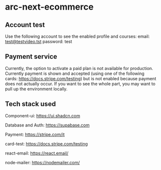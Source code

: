 # arc-next-ecommerce

## Account test
Use the following account to see the enabled profile and courses:
email: test@testvideo.tst
password: test

## Payment service
Currently, the option to activate a paid plan is not available for production. Currently payment is shown and accepted (using one of the following cards: https://docs.stripe.com/testing) but is not enabled because payment does not actually occur.
If you want to see the whole part, you may want to pull up the environment locally.

## Tech stack used
Component-ui: https://ui.shadcn.com

Database and Auth: https://supabase.com

Payment: https://stripe.com/it

card-test: https://docs.stripe.com/testing

react-email: https://react.email/

node-mailer: https://nodemailer.com/